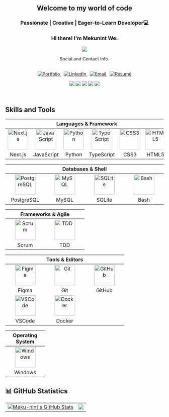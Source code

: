 <h2 align="center">
 Welcome to my world of code </br>
</h2>
<h3 align="center">
   Passionate | Creative | Eager-to-Learn Developer💻 
 <br> 
</h3>




<!-- GREETING  -->
<h3 align="center">
Hi there! I'm Mekunint We. <br> 
</h3>

<p align="center">
  <a href="https://github.com/martinondiwa/readme-typing-svg">
    <img src="https://readme-typing-svg.herokuapp.com/?lines=Follow%20if%20you%20find%20me%20cool!;Star%20your%20favorite%20repos.;Fast%20learner%20%E2%80%94%20always%20leveling%20up.&font=Fira%20Code&center=true&width=440&height=45&color=FFFFFF&vCenter=true&size=22" />
  </a>
</p>

<div align="center"> Social and Contact Info. </div><br>

<p align="center">
  <!-- Portfolio -->
  <a href="https://mypof.vercel.app/">
    <img src="https://img.shields.io/badge/Portfolio-000000?style=for-the-badge&logo=vercel&logoColor=white" alt="Portfolio" />
  </a>&nbsp;

  <!-- LinkedIn -->
  <a href="https://www.linkedin.com/in/meunint-stotaw-973770394/">
    <img src="https://img.shields.io/badge/LinkedIn-0A66C2?style=for-the-badge&logo=linkedin&logoColor=white" alt="LinkedIn" />
  </a>&nbsp;

  <!-- Gmail -->
  <a href="mailto:mw908334@gmail.com">
    <img src="https://img.shields.io/badge/Email-D14836?style=for-the-badge&logo=gmail&logoColor=white" alt="Email" />
  </a>&nbsp;
  <!-- Resume -->
  <a href="https://drive.gooe.com/file/d/1_-GqW0VcOPE0TtmSHXD2lvdKr7iQ51YW/view?usp=sharing">
    <img src="https://img.shields.io/badge/Résumé-4285F4?style=for-the-badge&logo=googledrive&logoColor=white" alt="Résumé" />
  </a>
</p>


<!-- BADGES -->
<p align="center">
  <img src="https://img.shields.io/badge/Interest-Data_Structure_and_Algorithm_|_AI_|_Machine_Learning-blue" />
  <img src="https://img.shields.io/badge/Hobby-Graffiti-blue" />
  <img src="https://img.shields.io/badge/Programming-TypeScript-blue" />
  <img src="https://img.shields.io/badge/Lives-—-blue" />
  <img src="https://img.shields.io/badge/Language-English%2C_Amharic-blue" />
</p><br>


## Skills and Tools
<div align="center">

<table>
  <thead>
    <tr>
      <th colspan="6">Languages & Framework</th>
    </tr>
  </thead>
  <tbody>
    <tr>
      <td align="center" width="110">
        <img src="https://upload.wikimedia.org/wikipedia/commons/8/8e/Nextjs-logo.svg" width="65" height="65" alt="Next.js" />
      </td>
      <td align="center" width="110">
        <img src="https://cdn.jsdelivr.net/gh/devicons/devicon/icons/javascript/javascript-original.svg" width="65" height="65" alt="JavaScript" />
      </td>
      <td align="center" width="110">
        <img src="https://cdn.jsdelivr.net/gh/devicons/devicon/icons/python/python-original.svg" width="65" height="65" alt="Python" />
      </td>
      <td align="center" width="110">
        <img src="https://cdn.jsdelivr.net/gh/devicons/devicon/icons/typescript/typescript-original.svg" width="65" height="65" alt="TypeScript" />
      </td>
      <td align="center" width="110">
        <img src="https://cdn.jsdelivr.net/gh/devicons/devicon/icons/css3/css3-original.svg" width="65" height="65" alt="CSS3" />
      </td>
      <td align="center" width="110">
        <img src="https://cdn.jsdelivr.net/gh/devicons/devicon/icons/html5/html5-original.svg" width="65" height="65" alt="HTML5" />
      </td>
    </tr>
    <tr>
      <td align="center">Next.js</td>
      <td align="center">JavaScript</td>
      <td align="center">Python</td>
      <td align="center">TypeScript</td>
      <td align="center">CSS3</td>
      <td align="center">HTML5</td>
    </tr>
  </tbody>
</table>


<table>
  <thead>
    <tr>
      <th colspan="4">Databases & Shell</th>
    </tr>
  </thead>
  <tbody>
    <tr>
      <td align="center" width="110"><img src="https://cdn.jsdelivr.net/gh/devicons/devicon/icons/postgresql/postgresql-original.svg" width="65" height="65" alt="PostgreSQL" /></td>
      <td align="center" width="110"><img src="https://cdn.jsdelivr.net/gh/devicons/devicon/icons/mysql/mysql-original.svg" width="65" height="65" alt="MySQL" /></td>
      <td align="center" width="110"><img src="https://cdn.jsdelivr.net/gh/devicons/devicon/icons/sqlite/sqlite-original.svg" width="65" height="65" alt="SQLite" /></td>
      <td align="center" width="110"><img src="https://cdn.jsdelivr.net/gh/devicons/devicon/icons/bash/bash-original.svg" width="65" height="65" alt="Bash" /></td>
    </tr>
    <tr>
      <td align="center">PostgreSQL</td>
      <td align="center">MySQL</td>
      <td align="center">SQLite</td>
      <td align="center">Bash</td>
    </tr>
  </tbody>
</table>

<table>
  <thead>
    <tr>
      <th colspan="2">Frameworks & Agile</th>
    </tr>
  </thead>
  <tbody>
    <tr>
      <td align="center" width="110"><img src="https://user-images.githubusercontent.com/27622683/192119071-da8aff75-02b1-4c6d-8232-507b9454cd49.png" width="65" height="65" alt="Scrum" /></td>
      <td align="center" width="110"><img src="https://user-images.githubusercontent.com/27622683/192119394-0284fdfc-3ad2-460c-8b57-5ed13a2cbfc0.png" width="65" height="65" alt="TDD" /></td>
    </tr>
    <tr>
      <td align="center">Scrum</td>
      <td align="center">TDD</td>
    </tr>
  </tbody>
</table>

<table>
  <thead>
    <tr>
      <th colspan="3">Tools & Editors</th>
    </tr>
  </thead>
  <tbody>
    <tr>
      <td align="center" width="110"><img src="https://cdn.jsdelivr.net/gh/devicons/devicon/icons/figma/figma-original.svg" width="65" height="65" alt="Figma" /></td>
      <td align="center" width="110"><img src="https://cdn.jsdelivr.net/gh/devicons/devicon/icons/git/git-original.svg" width="65" height="65" alt="Git" /></td>
      <td align="center" width="110"><img src="https://cdn.jsdelivr.net/gh/devicons/devicon/icons/github/github-original.svg" width="65" height="65" alt="GitHub" /></td>
    </tr>
    <tr>
      <td align="center">Figma</td>
      <td align="center">Git</td>
      <td align="center">GitHub</td>
    </tr>
    <tr>
      <td align="center" width="110"><img src="https://cdn.jsdelivr.net/gh/devicons/devicon/icons/vscode/vscode-original.svg" width="65" height="65" alt="VSCode" /></td>
      <td align="center" width="110"><img src="https://cdn.jsdelivr.net/gh/devicons/devicon/icons/docker/docker-original.svg" width="65" height="65" alt="Docker" /></td>
      <td></td>
    </tr>
    <tr>
      <td align="center">VSCode</td>
      <td align="center">Docker</td>
      <td></td>
    </tr>
  </tbody>
</table>

<table>
  <thead>
    <tr>
      <th colspan="1">Operating System</th>
    </tr>
  </thead>
  <tbody>
    <tr>
      <td align="center" width="110"><img src="https://cdn.jsdelivr.net/gh/devicons/devicon/icons/windows8/windows8-original.svg" width="65" height="65" alt="Windows" /></td>
    </tr>
    <tr>
      <td align="center">Windows</td>
    </tr>
  </tbody>
</table>

</div>

## 📊 GitHub Statistics
<table>
<tr>
<td>
<a href="https://github.com/Meku-nint">
    <img align="center" src="https://github-readme-stats.vercel.app/api?username=Meku-nint&show_icons=true&line_height=27&count_private=true&title_color=f48c06&text_color=c9cacc&icon_color=2bbc8a&bg_color=000000" alt="Meku-nint's GitHub Stats" />
</a>
</td>
<td>
    <img align="center" src="https://github-readme-stats.vercel.app/api/top-langs/?username=Meku-nint&theme=highcontrast&layout=compact" />
</td>
</tr>
</table>
